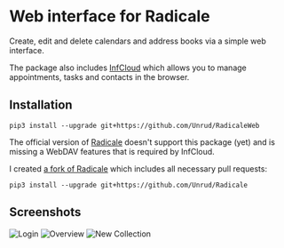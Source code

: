 # Web interface for Radicale

Create, edit and delete calendars and address books via a simple web interface.

The package also includes [InfCloud](https://www.inf-it.com/open-source/clients/infcloud/) which allows you to manage appointments, tasks and contacts in the browser.

## Installation

    pip3 install --upgrade git+https://github.com/Unrud/RadicaleWeb

The official version of [Radicale](https://github.com/Kozea/Radicale/) doesn't support this package (yet) and is missing a WebDAV features that is required by InfCloud.

I created [a fork of Radicale](https://github.com/Unrud/Radicale/) which includes all necessary pull requests:

    pip3 install --upgrade git+https://github.com/Unrud/Radicale

## Screenshots

![Login](https://github.com/Unrud/RadicaleWeb/raw/master/etc/screenshot_login.png)
![Overview](https://github.com/Unrud/RadicaleWeb/raw/master/etc/screenshot_overview.png)
![New Collection](https://github.com/Unrud/RadicaleWeb/raw/master/etc/screenshot_new_collection.png)
